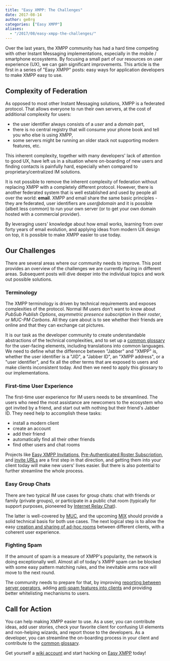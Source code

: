 ```yaml
---
title: "Easy XMPP: The Challenges"
date: 2017-08-14
author: ge0rg
categories: ["Easy XMPP"]
aliases:
  - "/2017/08/easy-xmpp-the-challenges/"
---
```


Over the last years, the XMPP community has had a hard time competing with
other Instant Messaging implementations, especially in the mobile / smartphone
ecosystems. By focusing a small part of our resources on user experience (UX),
we can gain significant improvements. This article is the first in a series of
"Easy XMPP" posts: easy ways for application developers to make XMPP easy to
use.

## Complexity of Federation

As opposed to most other Instant Messaging solutions, XMPP is a federated
protocol. That allows everyone to run their own servers, at the cost of
additional complexity for users:

* the user identifier always consists of a *user* and a *domain* part,
* there is no central registry that will consume your phone book and tell you
  who else is using XMPP,
* some servers might be running an older stack not supporting modern features,
  etc.

This inherent complexity, together with many developers' lack of attention to
good UX, have left us in a situation where on-boarding of new users and
finding contacts is painfully hard, especially when compared to
proprietary/centralized IM solutions.

It is not possible to remove the inherent complexity of federation without
replacing XMPP with a completely different protocol. However, there is another
federated system that is well established and used by people all over the
world: **email**. XMPP and email share the same basic principles - they are
federated, user identifiers are *user@domain* and it is possible (albeit less
common) to run your own server (or to get your own domain hosted with a
commercial provider).

By leveraging users' knowledge about how email works, learning from over forty
years of email evolution, and applying ideas from modern UX design on top, it
is possible to make XMPP easier to use today.

## Our Challenges

There are several areas where our community needs to improve. This post
provides an overview of the challenges we are currently facing in different
areas. Subsequent posts will dive deeper into the individual topics and
work out possible solutions.

### Terminology

The XMPP terminology is driven by technical requirements and exposes
complexities of the protocol. Normal IM users don't want to know about *PubSub
Publish Options*, *asymmetric presence subscription* in their *roster*, or
*MUC-PM Carbons*. All they care about is to see whether their friends are
online and that they can exchange cat pictures.

It is our task as the developer community to create understandable
abstractions of the technical complexities, and to set up a
[common glossary](https://wiki.xmpp.org/web/Usability/Glossary)
for the user-facing elements, including translations into common languages.
We need to define what the difference between "Jabber" and "XMPP" is, whether
the user identifier is a "JID", a "Jabber ID", an "XMPP address", or a "user
identifier", and fix all the other terms that are exposed to users and make
clients inconsistent today. And then we need to apply this glossary to our
implementations.

### First-time User Experience

The first-time user experience for IM users needs to be streamlined. The users
who need the most assistance are newcomers to the ecosystem who got invited by
a friend, and start out with nothing but their friend's Jabber ID. They need
help to accomplish these tasks:

* install a modern client
* create an account
* add their friend
* automatically find all their other friends
* find other users and chat rooms

Projects like [Easy XMPP Invitations](https://github.com/ge0rg/easy-xmpp-invitation),
[Pre-Authenticated Roster Subscription](https://xmpp.org/extensions/xep-0379.html),
and [invite URLs](https://modules.prosody.im/mod_invite.html)
are a first step in that direction, and getting them into your client today
will make new users' lives easier. But there is also potential to further
streamline the whole process.

### Easy Group Chats

There are two typical IM use cases for group chats: chat with friends or
family (private groups), or participate in a public chat room (typically for
support purposes, pioneered by
[Internet Relay Chat](https://en.wikipedia.org/wiki/Internet_Relay_Chat)).

The latter is well-covered by [MUC](https://xmpp.org/extensions/xep-0045.html),
and the upcoming [MIX](https://xmpp.org/extensions/xep-0369.html) should
provide a solid technical basis for both use cases. The next logical step is
to allow the easy
[creation and sharing of ad-hoc rooms](https://wiki.xmpp.org/web/Easy_Group_Chats)
between different clients, with a coherent user experience.

### Fighting Spam

If the amount of spam is a measure of XMPP's popularity, the network is doing
exceptionally well. Almost all of today's XMPP spam can be blocked with some
easy pattern matching rules, and the inevitable arms race will move to the
next round.

The community needs to prepare for that, by improving
[reporting between server operators](https://xmpp.org/extensions/xep-0161.html),
adding [anti-spam features into clients](https://xmpp.org/extensions/xep-0377.html) and
providing better whitelisting mechanisms to users.

## Call for Action

You can help making XMPP easier to use. As a user, you can contribute ideas,
add user stories, check your favorite client for confusing UI elements and
non-helping wizards, and report those to the developers.  As a developer, you
can streamline the on-boarding process in your client and contribute to the
[common glossary](https://wiki.xmpp.org/web/Usability/Glossary).

Get yourself a [wiki account](https://wiki.xmpp.org/web/Sysops) and start
hacking on [Easy XMPP](https://wiki.xmpp.org/web/Easy_XMPP) today!


